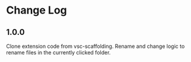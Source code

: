 # Change Log

## 1.0.0

Clone extension code from vsc-scaffolding.
Rename and change logic to rename files in the currently clicked folder.
